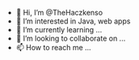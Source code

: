 - 👋 Hi, I’m @TheHaczkenso
- 👀 I’m interested in Java, web apps
- 🌱 I’m currently learning ...
- 💞️ I’m looking to collaborate on ...
- 📫 How to reach me ...

<!---
TheHaczkenso/TheHaczkenso is a ✨ special ✨ repository because its `README.md` (this file) appears on your GitHub profile.
You can click the Preview link to take a look at your changes.
--->
